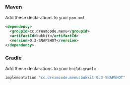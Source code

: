 ### Maven
Add these declarations to your ``pom.xml``

```xml
<dependency>
  <groupId>cc.dreamcode.menu</groupId>
  <artifactId>bukkit</artifactId>
  <version>0.3-SNAPSHOT</version>
</dependency>
```

### Gradle
Add these declarations to your ``build.gradle``

```gradle
implementation "cc.dreamcode.menu:bukkit:0.3-SNAPSHOT"
```